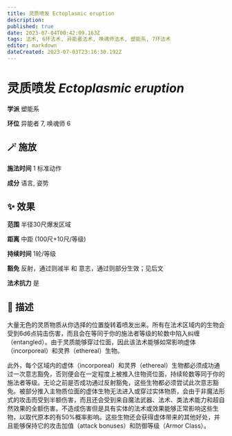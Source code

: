 ```yaml
---
title: 灵质喷发 Ectoplasmic eruption
description: 
published: true
date: 2023-07-04T00:42:09.163Z
tags: 法术, 6环法术, 异能者法术, 唤魂师法术, 塑能系, 7环法术
editor: markdown
dateCreated: 2023-07-03T23:16:30.192Z
---
```


# **灵质喷发** *Ectoplasmic eruption*

**学派** 塑能系 

**环位** 异能者 7, 唤魂师 6

## 🪄 施放

**施法时间** 1 标准动作

**成分** 语言, 姿势

## ✨ 效果  

**范围** 半径30尺爆发区域

**距离** 中距 (100尺+10尺/等级)  

**持续时间** 1轮/等级 

**豁免** 反射，通过则减半 和 意志，通过则部分生效；见后文

**法术抗力** 是

## 📖 描述

大量无色的灵质物质从你选择的位置旋转着喷发出来。所有在法术区域内的生物会受到6d6点钝击伤害，而且会在等同于你的施法者等级的轮数中陷入纠缠（entangled）。由于灵质能够穿过位面，因此该法术能够如常影响虚体（incorporeal）和灵界（ethereal）生物。

此外，每个区域内的虚体（incorporeal）和灵界（ethereal）生物都必须成功通过一次意志豁免，否则便会在一定程度上被推入住物资位面，持续轮数等同于你的施法者等级。无论之前是否成功通过反射豁免，这些生物都必须尝试此次意志豁免。被部分推入主物质位面的虚体生物无法进入或穿过实体物质，会由于非魔法形式的攻击而受到半额伤害，而且还会受到来自魔法武器、法术、类法术能力和超自然效果的全额伤害。不造成伤害但是具有实体的法术或效果能够正常影响这些生物，以取代原本的有50%概率影响。这些生物还会获得虚体带来的其他好处，并且能够保持它的攻击加值（attack bonuses）和防御等级（Armor Class）。
    